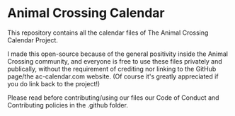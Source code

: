 # Animal Crossing Calendar
This repository contains all the calendar files of The Animal Crossing Calendar Project.

I made this open-source because of the general positivity inside the Animal Crossing community, and everyone is free to use these files privately and publically, without the requirement of crediting nor linking to the GitHub page/the ac-calendar.com website. (Of course it's greatly appreciated if you do link back to the project!)

Please read before contributing/using our files our Code of Conduct and Contributing policies in the .github folder.
